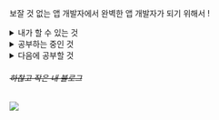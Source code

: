 보잘 것 없는 앱 개발자에서 완벽한 앱 개발자가 되기 위해서 !
<details>
<summary>
내가 할 수 있는 것
</summary>
<div align="left">
  <img src="https://img.shields.io/badge/Android-3DDC84?style=flat&logo=Android&logoColor=white" />
	<img src="https://img.shields.io/badge/Java-FF9E0F?style=flat&logo=Java&logoColor=white" />
  <img src="https://img.shields.io/badge/spring-6DB33F?style=flat&logo=spring&logoColor=white" />
	<img src="https://img.shields.io/badge/oracle-F80000?style=flat&logo=oracle&logoColor=white" />
</div>
</details>

<details>
<summary>
공부하는 중인 것
</summary>
<div align="left">
  <img src="https://img.shields.io/badge/Android-3DDC84?style=flat&logo=Android&logoColor=white" />
	<img src="https://img.shields.io/badge/kotlin-7F52FF?style=flat&logo=Kotlin&logoColor=white" />
</div>
</details>

<details>
<summary>
다음에 공부할 것
</summary>
<div align="left">
  <img src="https://img.shields.io/badge/flutter-02569B?style=flat&logo=flutter&logoColor=white" />
</div>
</details>


###### ~~하찮고 작은 내 블로그~~
<div align="left">
  <img src="https://img.shields.io/badge/blogger-FF5722?style=flat&logo=blogger&logoColor=white" />  
</div>


